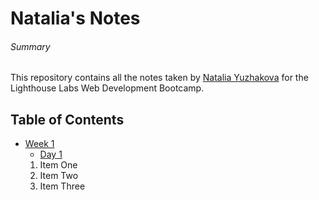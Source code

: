 # Natalia's Notes
###### Summary

This repository contains all the notes taken by [Natalia Yuzhakova](https://github.com/yuzhakova) for the Lighthouse Labs Web Development Bootcamp.

## Table of Contents
* [Week 1](/Week_1)
  * [Day 1](/Week_1/Day_1)
  1. Item One 
  2. Item Two
  3. Item Three